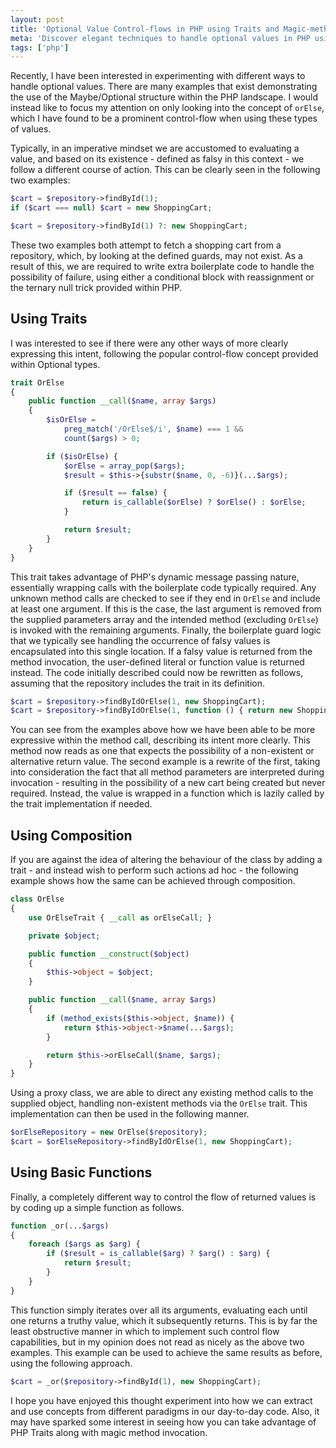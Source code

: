 ```yaml
---
layout: post
title: 'Optional Value Control-flows in PHP using Traits and Magic-methods'
meta: 'Discover elegant techniques to handle optional values in PHP using traits, magic methods, and composition to streamline control flows and reduce boilerplate code.'
tags: ['php']
---
```


Recently, I have been interested in experimenting with different ways to handle optional values.
There are many examples that exist demonstrating the use of the Maybe/Optional structure within the PHP landscape.
I would instead like to focus my attention on only looking into the concept of `orElse`, which I have found to be a prominent control-flow when using these types of values.

<!--more-->

Typically, in an imperative mindset we are accustomed to evaluating a value, and based on its existence - defined as falsy in this context - we follow a different course of action.
This can be clearly seen in the following two examples:

```php
$cart = $repository->findById(1);
if ($cart === null) $cart = new ShoppingCart;

$cart = $repository->findById(1) ?: new ShoppingCart;
```

These two examples both attempt to fetch a shopping cart from a repository, which, by looking at the defined guards, may not exist.
As a result of this, we are required to write extra boilerplate code to handle the possibility of failure, using either a conditional block with reassignment or the ternary null trick provided within PHP.

## Using Traits

I was interested to see if there were any other ways of more clearly expressing this intent, following the popular control-flow concept provided within Optional types.

```php
trait OrElse
{
    public function __call($name, array $args)
    {
        $isOrElse =
            preg_match('/OrElse$/i', $name) === 1 &&
            count($args) > 0;

        if ($isOrElse) {
            $orElse = array_pop($args);
            $result = $this->{substr($name, 0, -6)}(...$args);

            if ($result == false) {
                return is_callable($orElse) ? $orElse() : $orElse;
            }

            return $result;
        }
    }
}
```

This trait takes advantage of PHP's dynamic message passing nature, essentially wrapping calls with the boilerplate code typically required.
Any unknown method calls are checked to see if they end in `OrElse` and include at least one argument.
If this is the case, the last argument is removed from the supplied parameters array and the intended method (excluding `OrElse`) is invoked with the remaining arguments.
Finally, the boilerplate guard logic that we typically see handling the occurrence of falsy values is encapsulated into this single location.
If a falsy value is returned from the method invocation, the user-defined literal or function value is returned instead.
The code initially described could now be rewritten as follows, assuming that the repository includes the trait in its definition.

```php
$cart = $repository->findByIdOrElse(1, new ShoppingCart);
$cart = $repository->findByIdOrElse(1, function () { return new ShoppingCart; });
```

You can see from the examples above how we have been able to be more expressive within the method call, describing its intent more clearly.
This method now reads as one that expects the possibility of a non-existent or alternative return value.
The second example is a rewrite of the first, taking into consideration the fact that all method parameters are interpreted during invocation - resulting in the possibility of a new cart being created but never required.
Instead, the value is wrapped in a function which is lazily called by the trait implementation if needed.

## Using Composition

If you are against the idea of altering the behaviour of the class by adding a trait - and instead wish to perform such actions ad hoc - the following example shows how the same can be achieved through composition.

```php
class OrElse
{
    use OrElseTrait { __call as orElseCall; }

    private $object;

    public function __construct($object)
    {
        $this->object = $object;
    }

    public function __call($name, array $args)
    {
        if (method_exists($this->object, $name)) {
            return $this->object->$name(...$args);
        }

        return $this->orElseCall($name, $args);
    }
}
```

Using a proxy class, we are able to direct any existing method calls to the supplied object, handling non-existent methods via the `OrElse` trait.
This implementation can then be used in the following manner.

```php
$orElseRepository = new OrElse($repository);
$cart = $orElseRepository->findByIdOrElse(1, new ShoppingCart);
```

## Using Basic Functions

Finally, a completely different way to control the flow of returned values is by coding up a simple function as follows.

```php
function _or(...$args)
{
    foreach ($args as $arg) {
        if ($result = is_callable($arg) ? $arg() : $arg) {
            return $result;
        }
    }
}
```

This function simply iterates over all its arguments, evaluating each until one returns a truthy value, which it subsequently returns.
This is by far the least obstructive manner in which to implement such control flow capabilities, but in my opinion does not read as nicely as the above two examples.
This example can be used to achieve the same results as before, using the following approach.

```php
$cart = _or($repository->findById(1), new ShoppingCart);
```

I hope you have enjoyed this thought experiment into how we can extract and use concepts from different paradigms in our day-to-day code.
Also, it may have sparked some interest in seeing how you can take advantage of PHP Traits along with magic method invocation.
